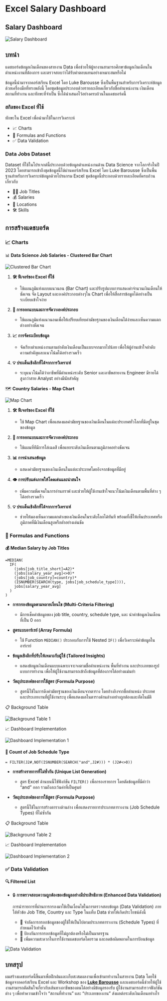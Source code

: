 # Excel Salary Dashboard

## Salary Dashboard

![Salary Dashboard](./assets/Salary-Dashboard.gif)

## บทนำ
แดชบอร์ดข้อมูลเงินเดือนของสายงาน Data เพื่อช่วยให้ผู้หางานสามารถศึกษาข้อมูลเงินเดือนในตำแหน่งงานที่ต้องการ และตรวจสอบว่าได้รับค่าตอบแทนอย่างเหมาะสมหรือไม่

ข้อมูลนี้นำมาจากคอร์สเรียน Excel โดย Luke Barousse ซึ่งเป็นพื้นฐานสำหรับการวิเคราะห์ข้อมูลด้วยเครื่องมือที่ทรงพลังนี้ โดยชุดข้อมูลประกอบด้วยรายละเอียดเกี่ยวกับชื่อตำแหน่งงาน เงินเดือน สถานที่ทำงาน และทักษะที่จำเป็น ซึ่งได้นำเสนอไว้อย่างครบถ้วนในแดชบอร์ดนี้

### สกิลของ Excel ที่ใช้

ทักษะใน Excel เพื่อนำมาใช้ในการวิเคราะห์

- 📈 Charts
- 🧮 Formulas and Functions
- ✅ Data Validation

### Data Jobs Dataset

Dataset ที่ใช้ในโปรเจกต์นี้ประกอบด้วยข้อมูลตำแหน่งงานด้าน Data Science จากโลกจริงในปี 2023 โดยสามารถเข้าถึงชุดข้อมูลนี้ได้ผ่านคอร์สเรียน Excel โดย Luke Barousse ซึ่งเป็นพื้นฐานสำหรับการวิเคราะห์ข้อมูลด้วยโปรแกรม Excel ชุดข้อมูลนี้ประกอบด้วยรายละเอียดที่ครบถ้วนเกี่ยวกับ

- 👨‍💼 Job Titles
- 💰 Salaries
- 📌 Locations
- 🛠️ Skills

## การสร้างแดชบอร์ด

### **📈 Charts**

📊 **Data Science Job Salaries - Clustered Bar Chart**

![Clustered Bar Chart](./assets/Clustered-Bar-Chart.png)

1. **🛠️ ฟีเจอร์ของ Excel ที่ใช้**
    - ใช้แผนภูมิแท่งแบบแนวนอน (Bar Chart) และปรับรูปแบบการแสดงค่าจำนวนเงินเดือนให้ชัดเจน จัด Layout และองค์ประกอบต่างๆใน Chart เพื่อให้สื่อสารข้อมูลได้อย่างเป็นระเบียบเข้าใจง่าย

2. **🎨 การออกแบบและการจัดวางองค์ประกอบ**
    - ใช้แผนภูมิแท่งแนวนอนเพื่อให้เปรียบเทียบค่ามัธยฐานของเงินเดือนได้ง่ายและเห็นความแตกต่างอย่างชัดเจน

3. **📈 การจัดระเบียบข้อมูล**
    - จัดเรียงตำแหน่งงานตามลำดับเงินเดือนเป็นแบบจากมากไปน้อย เพื่อให้ผู้อ่านเข้าใจลำดับความสำคัญและแนวโน้มได้อย่างรวดเร็ว

4. **💡 ประเด็นเชิงลึกที่ได้จากการวิเคราะห์**
    - ระบุแนวโน้มได้ว่าอาชีพที่มีตำแหน่งระดับ Senior และอาชีพสายงาน Engineer มีรายได้สูงกว่าสาย Analyst อย่างมีนัยสำคัญ

🗺️ **Country Salaries - Map Chart**

![Map Chart](./assets/Map-Chart.png)

1. **🛠️ ฟีเจอร์ของ Excel ที่ใช้**
    - ใช้ Map Chart เพื่อแสดงผลค่ามัธยฐานของเงินเดือนในแต่ละประเทศทั่วโลกที่มีอยู่ในชุดของข้อมูล

2. **🎨 การออกแบบและการจัดวางองค์ประกอบ**
    - ใช้แผนที่ทีมีการไล่เฉดสี เพื่อแยกระดับเงินเดือนตามภูมิภาคอย่างชัดเจน

3. **📊 การนำเสนอข้อมูล**
    - แสดงค่ามัธยฐานของเงินเดือนในแต่ละประเทศโดยอิงจากข้อมูลที่มีอยู่

4. **👁️ การปรับแต่งภาพให้โดดเด่นและน่าสนใจ**
    - เพิ่มความชัดเจนในการอ่านกราฟ และช่วยให้ผู้ใช้งานเข้าใจแนวโน้มเงินเดือนตามพื้นที่ต่าง ๆ ได้อย่างรวดเร็ว

5. **💡 ประเด็นเชิงลึกที่ได้จากการวิเคราะห์**
    - ช่วยให้มองเห็นความแตกต่างของเงินเดือนในระดับโลกได้ทันที พร้อมทั้งชี้ให้เห็นประเทศหรือภูมิภาคที่มีเงินเดือนสูงหรือต่ำอย่างเด่นชัด

### **🧮 Formulas and Functions**

#### 💰 Median Salary by Job Titles

```
=MEDIAN(
  IF(
    (jobs[job_title_short]=A2)*
    (jobs[salary_year_avg]<>0)*
    (jobs[job_country]=country)*
    (ISNUMBER(SEARCH(type, jobs[job_schedule_type]))),
    jobs[salary_year_avg]
  )
)
```

- **การกรองข้อมูลตามหลายเงื่อนไข (Multi-Criteria Filtering)**
    * มีการเช็คค่าข้อมูลของ job title, country, schedule type, และ นำค่าข้อมูลเงินเดือนที่เป็น 0 ออก

- **สูตรแบบอาร์เรย์ (Array Formula)**
    * ใช้ Function `MEDIAN()` ประกอบกับการใช้ Nested `IF()` เพื่อวิเคราะห์ค่าข้อมูลในอาร์เรย์

- **ข้อมูลเชิงลึกที่ปรับให้เหมาะกับผู้ใช้ (Tailored Insights)**
    * แสดงข้อมูลเงินเดือนแบบเฉพาะเจาะจงตามชื่อตำแหน่งงาน พื้นที่ทำงาน และประเภทของรูปแบบการทำงาน เพื่อให้ผู้ใช้งานสามารถเข้าถึงข้อมูลที่ต้องการได้อย่างแม่นยำ

- **วัตถุประสงค์ของการใช้สูตร (Formula Purpose)**
    * สูตรนี้ใช้ในการดึงค่ามัธยฐานของเงินเดือนจากตาราง โดยอ้างอิงจากชื่อตำแหน่ง ประเทศ และประเภทงานที่ผู้ใช้งานระบุ เพื่อแสดงผลในตารางด้านล่างอย่างถูกต้องและอัตโนมัติ

📋 Background Table

![Background Table 1](./assets/BackgroudTable1.png)

📈 Dashboard Implementation

![Dashboard Implementation 1](./assets/Dashboard-Implementation1.png)

#### 📆 Count of Job Schedule Type
```
= FILTER(J2#,NOT(ISNUMBER(SEARCH("and",J2#))) * (J2#<>0))
```
- **การสร้างรายการที่ไม่ซ้ำกัน (Unique List Generation)**
    * สูตร Excel ด้านบนนี้ใช้ฟังก์ชัน `FILTER()` เพื่อกรองรายการ โดยตัดข้อมูลที่มีคำว่า “and” ออก รวมถึงละเว้นค่าที่เป็นศูนย์

- **วัตถุประสงค์ของการใช้สูตร (Formula Purpose)**
    * สูตรนี้ใช้ในการสร้างตารางด้านล่าง เพื่อแสดงรายการประเภทตารางงาน (Job Schedule Types) ที่ไม่ซ้ำกัน



📋 Background Table

![Background Table 2](./assets/BackgroudTable2.png)

📈 Dashboard Implementation

![Dashboard Implementation 2](./assets/Dashboard-Implementation2.png)

### **✅ Data Validation**

#### **🔍 Filtered List**
- 🔒 **การตรวจสอบความถูกต้องของข้อมูลอย่างมีประสิทธิภาพ (Enhanced Data Validation)**

    การนำรายการที่ผ่านการกรองมาใช้เป็นเงื่อนไขในการตรวจสอบข้อมูล (Data Validation) ภายใต้หัวข้อ Job Title, Country และ Type ในแท็บ Data ช่วยให้เกิดประโยชน์ดังนี้
    * 🎯 จำกัดการกรอกข้อมูลของผู้ใช้ให้เป็นไปตามประเภทตารางงาน (Schedule Types) ที่กำหนดไว้เท่านั้น
    * 🚫 ป้องกันการกรอกข้อมูลที่ไม่ถูกต้องหรือไม่เป็นมาตรฐาน
    *  👥 เพิ่มความสะดวกในการใช้งานแดชบอร์ดโดยรวม และลดข้อผิดพลาดในการป้อนข้อมูล

![Data Validation](./assets/Enhanced-Data-Validation.gif)

## บทสรุป
ผมสร้างแดชบอร์ดนี้ขึ้นมาเพื่อฝึกฝนและเก็บสะสมผลงานเพื่อเข้ามาทำงานในสายงาน Data
โดยใช้ข้อมูลจากคอร์สเรียน Excel และ Workshop ของ **[Luke Barousse](https://www.youtube.com/watch?v=pCJ15nGFgVg&t=17400s)** และแดชบอร์ดนี้ช่วยให้ผู้ใช้งานสามารถตัดสินใจเกี่ยวกับเส้นทางอาชีพของตนได้อย่างมีข้อมูลรองรับ
ผู้ใช้งานสามารถสำรวจฟังก์ชันต่าง ๆ เพื่อทำความเข้าใจว่า “สถานที่ทำงาน” และ “ประเภทของงาน” ส่งผลต่อระดับเงินเดือนอย่างไร
